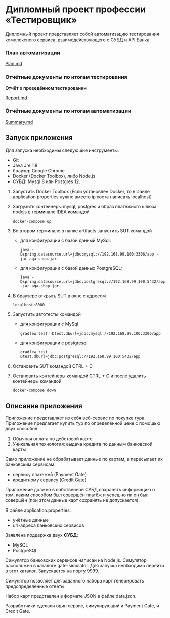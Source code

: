 # Дипломный проект профессии «Тестировщик»

Дипломный проект представляет собой автоматизацию тестирования 
комплексного сервиса, взаимодействующего с СУБД и API Банка.

### План автоматизации 
 [Plan.md](https://github.com/shvedcate/Diplom/blob/master/docs/Plan.md)
 
### Отчётные документы по итогам тестирования

**Отчёт о проведённом тестировании**

[Report.md](https://github.com/shvedcate/Diplom/blob/master/docs/Report.md)

### Отчётные документы по итогам автоматизации

[Summary.md](https://github.com/shvedcate/Diplom/blob/master/docs/Summary.md)

## Запуск приложения

Для запуска необходимы следующие инструменты:

* Git
* Java Jre 1.8
* браузер Google Chrome
* Docker (Docker Toolbox), либо Node.js 
* СУБД: Mysql 8 или Postgres 12.

1. Запустить Docker Toolbox (Если установлен Docker, то в файле application.properties
нужно вместо ip хоста написать localhost)
1. Загрузить контейнеры mysql, postgres и образ платежного шлюза nodejs в терминале IDEA командой 
          
    ````
    docker-compose up
    ````
 
1. Во втором терминале в папке artifacts запустить SUT командой

   - для конфигурации с базой данный MySql: 
  
      ````
      java -Dspring.datasource.url=jdbc:mysql://192.168.99.100:3306/app -jar aqa-shop.jar
      ````
            
   - для конфигурации с базой данных PostgreSQL:
  
       ````
       java -Dspring.datasource.url=jdbc:postgresql://192.168.99.100:5432/app -jar aqa-shop.jar
       ```` 
            
1. В браузере открыть SUT в окне с адресом 
      ````
      localhost:8080
      ````
1. Запустить автотесты командой 

   -  для конфигурации с MySql
 
      ````
      gradlew test -Dtest.dburl=jdbc:mysql://192.168.99.100:3306/app
      ````
            
   - для конфигурации с postgresql
 
      ````
      gradlew test -Dtest.dburl=jdbc:postgresql://192.168.99.100:5432/app
      ````
1. Остановить SUT командой CTRL + C

1. Остановить контейнеры командой CTRL + C и после удалить контейнеры командой

      ````
      docker-compose down
      ````     

## Описание приложения

Приложение представляет из себя веб-сервис по покупке тура.
Приложение предлагает купить тур по определённой цене с помощью двух способов:

1. Обычная оплата по дебетовой карте
1. Уникальная технология: выдача кредита по данным банковской карты

Само приложение не обрабатывает данные по картам, а пересылает их 
банковским сервисам:

* сервису платежей (Payment Gate)
* кредитному сервису (Credit Gate)

Приложение должно в собственной СУБД сохранять информацию о том, 
каким способом был совершён платёж и успешно ли он был совершён 
(при этом данные карт сохранять не допускается).

В файле application.properties:

* учётные данные 
* url-адреса банковских сервисов

Заявлена поддержка двух **СУБД**:

* MySQL
* PostgreSQL

Симулятор банковских сервисов написан на Node.js. 
Симулятор расположен в каталоге gate-simulator. 
Для запуска необходимо перейти в этот каталог.
Запускается на порту 9999.

Симулятор позволяет для заданного набора карт генерировать 
предопределённые ответы.

Набор карт представлен в формате JSON в файле data.json.

Разработчики сделали один сервис, симулирующий и Payment Gate, и Credit Gate.







